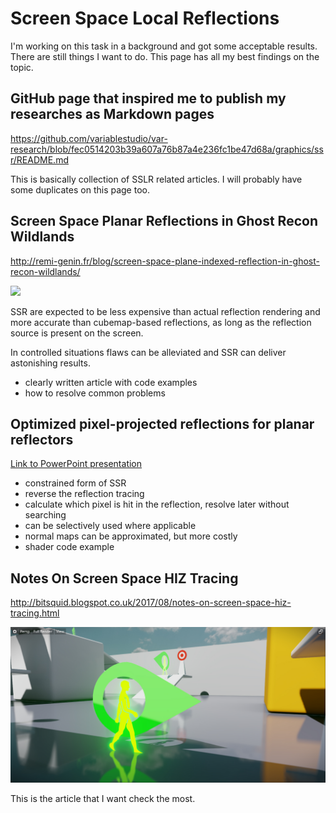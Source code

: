 # Screen Space Local Reflections

I'm working on this task in a background and got some acceptable results. There are still things I want to do. This page has all my best findings on the topic.

## GitHub page that inspired me to publish my researches as Markdown pages
https://github.com/variablestudio/var-research/blob/fec0514203b39a607a76b87a4e236fc1be47d68a/graphics/ssr/README.md

This is basically collection of SSLR related articles. I will probably have some duplicates on this page too.

## Screen Space Planar Reflections in Ghost Recon Wildlands
http://remi-genin.fr/blog/screen-space-plane-indexed-reflection-in-ghost-recon-wildlands/

![](http://remi-genin.fr/blog/wp-content/uploads/Motivation3.jpg)

SSR are expected to be less expensive than actual reflection rendering and more accurate than cubemap-based reflections, as long as the reflection source is present on the screen.

In controlled situations flaws can be alleviated and SSR can deliver astonishing results.

- clearly written article with code examples
- how to resolve common problems

## Optimized pixel-projected reflections for planar reflectors
[Link to PowerPoint presentation](http://advances.realtimerendering.com/s2017/PixelProjectedReflectionsAC_v_1.92.pptx)
- constrained form of SSR
- reverse the reflection tracing
- calculate which pixel is hit in the reflection, resolve later without searching
- can be selectively used where applicable
- normal maps can be approximated, but more costly
- shader code example

## Notes On Screen Space HIZ Tracing
http://bitsquid.blogspot.co.uk/2017/08/notes-on-screen-space-hiz-tracing.html

![](https://github.com/greje656/Questions/raw/master/images/ssr6.jpg)

This is the article that I want check the most.





